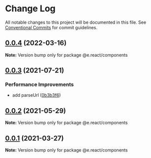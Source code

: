 # Change Log

All notable changes to this project will be documented in this file.
See [Conventional Commits](https://conventionalcommits.org) for commit guidelines.

## [0.0.4](https://github.com/eleven-net-cn/fe-ground/compare/@e.react/components@0.0.3...@e.react/components@0.0.4) (2022-03-16)

**Note:** Version bump only for package @e.react/components

## [0.0.3](https://github.com/eleven-net-cn/fe-ground/compare/@e.react/components@0.0.2...@e.react/components@0.0.3) (2021-07-21)

### Performance Improvements

- add parseUrl ([0b3b3f6](https://github.com/eleven-net-cn/fe-ground/commit/0b3b3f64ed4fb742aaa9ea8d2fc1cdf613808c2e))

## [0.0.2](https://github.com/eleven-net-cn/fe-ground/compare/@e.react/components@0.0.1...@e.react/components@0.0.2) (2021-05-29)

**Note:** Version bump only for package @e.react/components

## [0.0.1](https://github.com/eleven-net-cn/fe-ground/compare/@e.react/components@1.1.0...@e.react/components@0.0.1) (2021-03-27)

**Note:** Version bump only for package @e.react/components
